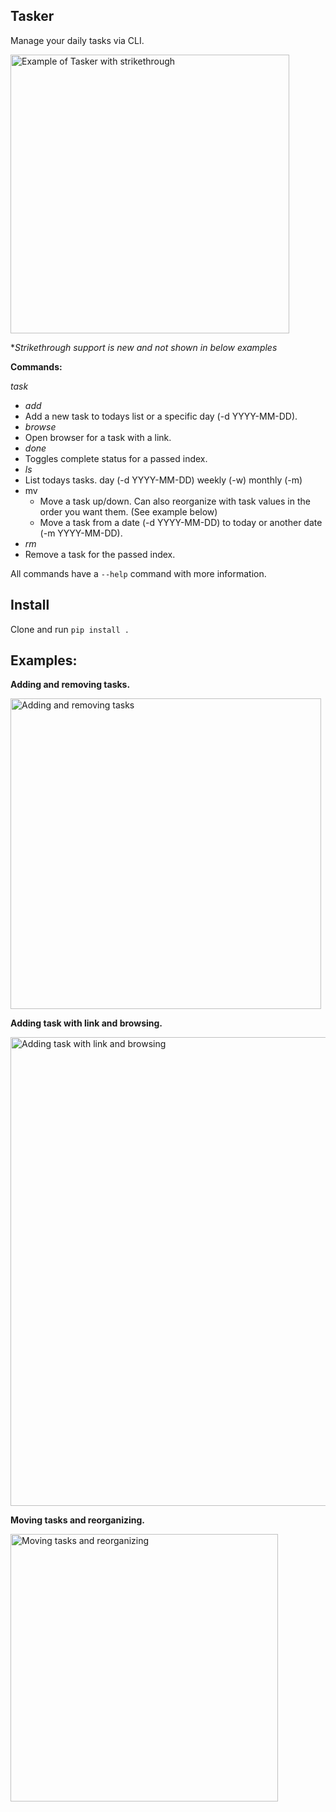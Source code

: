 ## Tasker
Manage your daily tasks via CLI.

<img width="446" alt="Example of Tasker with strikethrough" src="https://cloud.githubusercontent.com/assets/7049067/12701187/d7bf58d6-c7c6-11e5-8e27-bbfc4f8ecc2e.png">

*_Strikethrough support is new and not shown in below examples_

**Commands:**

_task_
-  _add_
  - Add a new task to todays list or a specific day (-d YYYY-MM-DD).
-  _browse_
  - Open browser for a task with a link.
-  _done_
  - Toggles complete status for a passed index.
-  _ls_
  - List todays tasks. day (-d YYYY-MM-DD) weekly (-w) monthly (-m)
- mv
  - Move a task up/down. Can also reorganize with task values in the order you want them. (See example below)
  - Move a task from a date (-d YYYY-MM-DD) to today or another date (-m YYYY-MM-DD).
-  _rm_
  - Remove a task for the passed index.

All commands have a `--help` command with more information.

## Install
Clone and run `pip install .`

## Examples:
**Adding and removing tasks.**

<img width="497" alt="Adding and removing tasks" src="https://cloud.githubusercontent.com/assets/7049067/12698852/c9dca880-c76d-11e5-88e8-24df0bb97a12.png">

**Adding task with link and browsing.**

<img width="750" alt="Adding task with link and browsing" src="https://cloud.githubusercontent.com/assets/7049067/12698853/c9ebfb00-c76d-11e5-809f-c331f08fe4f6.png">

**Moving tasks and reorganizing.**

<img width="428" alt="Moving tasks and reorganizing" src="https://cloud.githubusercontent.com/assets/7049067/12699655/d20e16cc-c788-11e5-8d32-454b75cb32ae.png">
